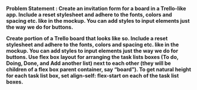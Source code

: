 <b> Problem Statement : Create an invitation form for a board in a Trello-like app. Include a reset stylesheet and adhere to the fonts, colors and spacing etc. like in the mockup. You can add styles to input elements just the way we do for buttons.</b>

<b> Create portion of a Trello board that looks like so. Include a reset stylesheet and adhere to the fonts, colors and spacing etc. like in the mockup. You can add styles to input elements just the way we do for buttons. Use flex box layout for arranging the task lists boxes (To do, Doing, Done, and Add another list) next to each other (they will be children of a flex box parent container, say “board”). To get natural height for each task list box, set align-self: flex-start on each of the task list boxes. </b>